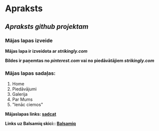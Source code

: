 # Apraksts
## _Apraksts github projektam_
### Mājas lapas izveide

**Mājas lapa ir izveidota ar _strikingly.com_**

**Bildes ir paņemtas no _pinterest.com_ vai no piedāvātājiem _strikingly.com_**

### Mājas lapas sadaļas:
1. Home
2. Piedāvājumi
3. Galerija
4. Par Mums
5. "Ienāc ciemos"

**Mājaslapas links: [sadcat](https://sadcat.mystrikingly.com)**

**Links uz Balsamiq skici:: [Balsamiq](https://balsamiq.cloud/s5lxhkc/pekzxyb)**
